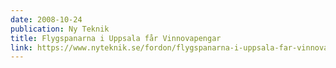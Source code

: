 ```yaml
---
date: 2008-10-24
publication: Ny Teknik
title: Flygspanarna i Uppsala får Vinnovapengar
link: https://www.nyteknik.se/fordon/flygspanarna-i-uppsala-far-vinnovapengar-6415249
---
```

